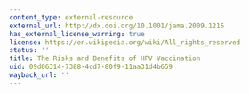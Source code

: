 ```yaml
---
content_type: external-resource
external_url: http://dx.doi.org/10.1001/jama.2009.1215
has_external_license_warning: true
license: https://en.wikipedia.org/wiki/All_rights_reserved
status: ''
title: The Risks and Benefits of HPV Vaccination
uid: 09d06314-7388-4cd7-80f9-11aa31d4b659
wayback_url: ''
---
```

